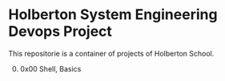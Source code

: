 # Holberton System Engineering Devops Project
This repositorie is a container of projects of Holberton School.

0. 0x00 Shell, Basics

